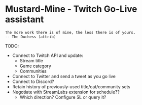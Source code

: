 Mustard-Mine - Twitch Go-Live assistant
=======================================

    The more work there is of mine, the less there is of yours.
    -- The Duchess (attrib)

TODO:

* Connect to Twitch API and update:
  - Stream title
  - Game category
  - Communities
* Connect to Twitter and send a tweet as you go live
* Connect to Discord?
* Retain history of previously-used title/cat/community sets
* Negotiate with StreamLabs extension for schedule??
  - Which direction? Configure SL or query it?
